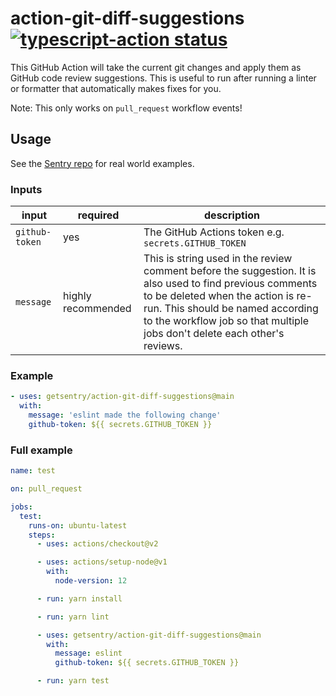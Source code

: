 
# action-git-diff-suggestions   <a href="https://github.com/getsentry/action-git-diff-suggestions/actions"><img alt="typescript-action status" src="https://github.com/getsentry/action-git-diff-suggestions/workflows/test/badge.svg"></a>

This GitHub Action will take the current git changes and apply them as GitHub code review suggestions.
This is useful to run after running a linter or formatter that automatically makes fixes for you.


Note: This only works on `pull_request` workflow events!

## Usage

See the [Sentry repo](https://github.com/getsentry/sentry/tree/master/.github/workflows) for real world examples.


### Inputs

| input | required | description |
| ----- | -------- | ----------- |
| `github-token` | yes | The GitHub Actions token e.g. `secrets.GITHUB_TOKEN` |
| `message` | highly recommended | This is string used in the review comment before the suggestion. It is also used to find previous comments to be deleted when the action is re-run. This should be named according to the workflow job so that multiple jobs don't delete each other's reviews. |


### Example

```yaml
- uses: getsentry/action-git-diff-suggestions@main
  with:
    message: 'eslint made the following change'
    github-token: ${{ secrets.GITHUB_TOKEN }}
```

### Full example

```yaml
name: test

on: pull_request

jobs:
  test:
    runs-on: ubuntu-latest
    steps:
      - uses: actions/checkout@v2

      - uses: actions/setup-node@v1
        with:
          node-version: 12

      - run: yarn install

      - run: yarn lint

      - uses: getsentry/action-git-diff-suggestions@main
        with:
          message: eslint
          github-token: ${{ secrets.GITHUB_TOKEN }}

      - run: yarn test
```
